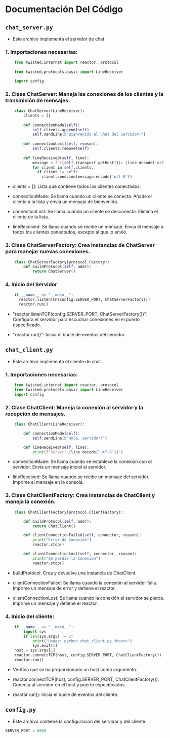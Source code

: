 # Documentación Del Código

## `chat_server.py`
  
- Este archivo implementa el servidor de chat.

### 1. Importaciones necesarias:

```python
    from twisted.internet import reactor, protocol
    
    from twisted.protocols.basic import LineReceiver

    import config
```

### 2. Clase ChatServer: Maneja las conexiones de los clientes y la transmisión de mensajes.

```python
    class ChatServer(LineReceiver):
        clients = []
      
        def connectionMade(self):
            self.clients.append(self)
            self.sendLine(b"Bienvenido al Chat del Servidor!")
          
        def connectionLost(self, reason):
            self.clients.remove(self)
          
        def lineReceived(self, line):
            message = f"<{self.transport.getHost()}> {line.decode('utf-8')}"
            for client in self.clients:
              if client != self:
                client.sendLine(message.encode('utf-8'))
```

                
- clients = []: Lista que contiene todos los clientes conectados.
  
- connectionMade: Se llama cuando un cliente se conecta. Añade el cliente a la lista y envía un mensaje de bienvenida.

- connectionLost: Se llama cuando un cliente se desconecta. Elimina el cliente de la lista.

- lineReceived: Se llama cuando se recibe un mensaje. Envía el mensaje a todos los clientes conectados, excepto al que lo envió.

### 3. Clase ChatServerFactory: Crea instancias de ChatServer para manejar nuevas conexiones.

```python 
    class ChatServerFactory(protocol.Factory):
        def buildProtocol(self, addr):
            return ChatServer()
```

### 4. Inicio del Servidor

```python
    if __name__ == "__main__":
      reactor.listenTCP(config.SERVER_PORT, ChatServerFactory())
      reactor.run()
```
- "reactor.listenTCP(config.SERVER_PORT, ChatServerFactory())": Configura el servidor para escuchar conexiones en el puerto especificado.

- "reactor.run()": Inicia el bucle de eventos del servidor.
  

##  `chat_client.py`
  
- Este archivo implementa el cliente de chat.

### 1. Importaciones necesarias:

```python
    from twisted.internet import reactor, protocol
    from twisted.protocols.basic import LineReceiver
    import config

```

### 2. Clase ChatClient: Maneja la conexión al servidor y la recepción de mensajes.

```python
    class ChatClient(LineReceiver):

        def connectionMade(self):
            self.sendLine(b"Hola, Servidor!")

        def lineReceived(self, line):
            print(f"Server: {line.decode('utf-8')}")


```

- connectionMade: Se llama cuando se establece la conexión con el servidor. Envía un mensaje inicial al servidor.

- lineReceived: Se llama cuando se recibe un mensaje del servidor. Imprime el mensaje en la consola.


### 3. Clase ChatClientFactory: Crea instancias de ChatClient y maneja la conexión.

```python
    class ChatClientFactory(protocol.ClientFactory):

        def buildProtocol(self, addr):
            return ChatClient()

        def clientConnectionFailed(self, connector, reason):
            print("Error de Conexión")
            reactor.stop()

        def clientConnectionLost(self, connector, reason):
            print("Se perdió la Conexión")
            reactor.stop()
```

- buildProtocol: Crea y devuelve una instancia de ChatClient.
  
- clientConnectionFailed: Se llama cuando la conexión al servidor falla. Imprime un mensaje de error y detiene el reactor.

- clientConnectionLost: Se llama cuando la conexión al servidor se pierde. Imprime un mensaje y detiene el reactor.


### 4. Inicio del cliente:

```python
    if __name__ == "__main__":
        import sys
        if len(sys.argv) != 2:
            print("Usage: python chat_client.py <host>")
            sys.exit(1)
    host = sys.argv[1]
    reactor.connectTCP(host, config.SERVER_PORT, ChatClientFactory())
    reactor.run()
```

- Verifica que se ha proporcionado un host como argumento.

- reactor.connectTCP(host, config.SERVER_PORT, ChatClientFactory()): Conecta al servidor en el host y puerto especificados.

- reactor.run(): Inicia el bucle de eventos del cliente.


## `config.py`

- Este archivo contiene la configuración del servidor y del cliente.

```python
SERVER_PORT = 8000
```
